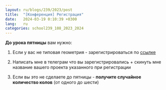 ```yaml
---
layout: ru/blogs/239/2023/post
title:  "[Конференция] Регистрация"
date:   2024-03-19 0:10:39 +0300
lang:   ru
categories: school239_108_2023_2024
---
```


**До урока пятницы** вам нужно:

1) Если у вас не типовая геометрия - зарегистрироваться по [ссылке](https://239.ru/conf-informatics)

2) Написать мне в телеграм что вы зарегистрировались + скинуть мне название вашего проекта указанного при регистрации

3) Если вы это не сделаете до пятницы - **получите случайное количество колов** (от одного до шести)
